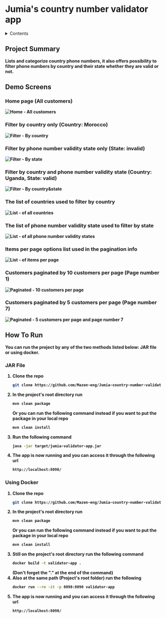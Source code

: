 # Jumia's country number validator app


<!-- TABLE OF CONTENTS -->
<details>
  <summary>Contents</summary>
  <ol>
    <li><b>Project Summary</b></li>
    <li><b>Demo Screens</b></li>
    <li><b>How To Run</a>
    <ul>
        <li><b>Run A JAR File</b></li>
        <li><b>Run With Docker</b></li>
      </ul></li>
    <li><b>Project Structure</b></li>
    <li><b>Enhancements</b></li>
  </ol>
</details>

<!-- Project Summary -->
## Project Summary

Lists and categorize country phone numbers, it also offers possibility to filter phone numbers by country and their state whether they are valid or not.


<!-- Demo Screens -->
## Demo Screens

### Home page (All customers)
![Home - All customers](/Demo/home.PNG)

### Filter by country only (Country: Morocco)
![Filter - By country](/Demo/filter_by_country.PNG)

### Filter by phone number validity state only (State: invalid)
![Filter - By state](/Demo/filter_by_state.PNG)

### Filter by country and phone number validity state (Country: Uganda, State: valid)
![Filter - By country&state](/Demo/filter_by_country_and_state.PNG)

### The list of countries used to filter by country
![List - of all countries](/Demo/filter_by_country_list.PNG)

### The list of phone number validity state used to filter by state
![List - of all phone number validity states](/Demo/filter_by_state_list.PNG)

### Items per page options list used in the pagination info
![List - of items per page](/Demo/items_per_page_list.PNG)

### Customers paginated by 10 customers per page (Page number 1)
![Paginated - 10 customers per page](/Demo/paginated_10_per_page.PNG)

### Customers paginated by 5 customers per page (Page number 7)
![Paginated - 5 customers per page and page number 7](/Demo/paginated_5_per_page_number_7.PNG)


<!How to run -->
## How To Run

You can run the project by any of the two methods listed below: JAR file or using docker.

### JAR File

1. Clone the repo
   ```sh
   git clone https://github.com/Mazen-eng/Jumia-country-number-validator.git
   ```
2. In the project's root directory run 
   ```sh
   mvn clean package
   ```
   Or you can run the following command instead if you want to put the package in your local repo
   ```sh
   mvn clean install
   ```
3. Run the following command
   ```sh
   java -jar target/jumia-validator-app.jar
   ```
4. The app is now running and you can access it through the following url
   ```sh
   http://localhost:8090/
   ```
   
### Using Docker

1. Clone the repo
   ```sh
   git clone https://github.com/Mazen-eng/Jumia-country-number-validator.git
   ```
2. In the project's root directory run 
   ```sh
   mvn clean package
   ```
   Or you can run the following command instead if you want to put the package in your local repo
   ```sh
   mvn clean install
   ```
3. Still on the project's root directory run the following command 
   ```sh
   docker build -t validator-app .
   ```
   (Don't forget the "." at the end of the command)
4. Also at the same path (Project's root folder) run the following
   ```sh
   docker run --rm -it -p 8090:8090 validator-app
   
5. The app is now running and you can access it through the following url
   ```sh
   http://localhost:8090/
   ```
   
 
